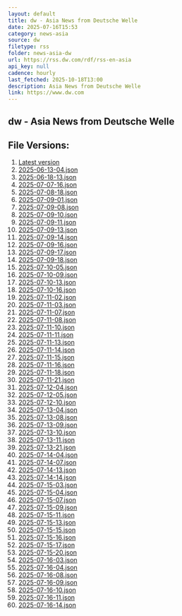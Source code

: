 ```yaml
---
layout: default
title: dw - Asia News from Deutsche Welle
date: 2025-07-16T15:53
category: news-asia
source: dw
filetype: rss
folder: news-asia-dw
url: https://rss.dw.com/rdf/rss-en-asia
api_key: null
cadence: hourly
last_fetched: 2025-10-18T13:00
description: Asia News from Deutsche Welle
link: https://www.dw.com
---
```


## dw - Asia News from Deutsche Welle

<div id="data-chart"></div>
<div id="data-table"></div>
<script>
document.addEventListener('DOMContentLoaded', function(){
  document.getElementById('data-table').textContent = 'This source isn't supported for tables yet.';
});
</script>

## File Versions:
1. [Latest version](./latest.json)
2. [2025-06-13-04.json](./2025-06-13-04.json)
3. [2025-06-18-13.json](./2025-06-18-13.json)
4. [2025-07-07-16.json](./2025-07-07-16.json)
5. [2025-07-08-18.json](./2025-07-08-18.json)
6. [2025-07-09-01.json](./2025-07-09-01.json)
7. [2025-07-09-08.json](./2025-07-09-08.json)
8. [2025-07-09-10.json](./2025-07-09-10.json)
9. [2025-07-09-11.json](./2025-07-09-11.json)
10. [2025-07-09-13.json](./2025-07-09-13.json)
11. [2025-07-09-14.json](./2025-07-09-14.json)
12. [2025-07-09-16.json](./2025-07-09-16.json)
13. [2025-07-09-17.json](./2025-07-09-17.json)
14. [2025-07-09-18.json](./2025-07-09-18.json)
15. [2025-07-10-05.json](./2025-07-10-05.json)
16. [2025-07-10-09.json](./2025-07-10-09.json)
17. [2025-07-10-13.json](./2025-07-10-13.json)
18. [2025-07-10-16.json](./2025-07-10-16.json)
19. [2025-07-11-02.json](./2025-07-11-02.json)
20. [2025-07-11-03.json](./2025-07-11-03.json)
21. [2025-07-11-07.json](./2025-07-11-07.json)
22. [2025-07-11-08.json](./2025-07-11-08.json)
23. [2025-07-11-10.json](./2025-07-11-10.json)
24. [2025-07-11-11.json](./2025-07-11-11.json)
25. [2025-07-11-13.json](./2025-07-11-13.json)
26. [2025-07-11-14.json](./2025-07-11-14.json)
27. [2025-07-11-15.json](./2025-07-11-15.json)
28. [2025-07-11-16.json](./2025-07-11-16.json)
29. [2025-07-11-18.json](./2025-07-11-18.json)
30. [2025-07-11-21.json](./2025-07-11-21.json)
31. [2025-07-12-04.json](./2025-07-12-04.json)
32. [2025-07-12-05.json](./2025-07-12-05.json)
33. [2025-07-12-10.json](./2025-07-12-10.json)
34. [2025-07-13-04.json](./2025-07-13-04.json)
35. [2025-07-13-08.json](./2025-07-13-08.json)
36. [2025-07-13-09.json](./2025-07-13-09.json)
37. [2025-07-13-10.json](./2025-07-13-10.json)
38. [2025-07-13-11.json](./2025-07-13-11.json)
39. [2025-07-13-21.json](./2025-07-13-21.json)
40. [2025-07-14-04.json](./2025-07-14-04.json)
41. [2025-07-14-07.json](./2025-07-14-07.json)
42. [2025-07-14-13.json](./2025-07-14-13.json)
43. [2025-07-14-14.json](./2025-07-14-14.json)
44. [2025-07-15-03.json](./2025-07-15-03.json)
45. [2025-07-15-04.json](./2025-07-15-04.json)
46. [2025-07-15-07.json](./2025-07-15-07.json)
47. [2025-07-15-09.json](./2025-07-15-09.json)
48. [2025-07-15-11.json](./2025-07-15-11.json)
49. [2025-07-15-13.json](./2025-07-15-13.json)
50. [2025-07-15-15.json](./2025-07-15-15.json)
51. [2025-07-15-16.json](./2025-07-15-16.json)
52. [2025-07-15-17.json](./2025-07-15-17.json)
53. [2025-07-15-20.json](./2025-07-15-20.json)
54. [2025-07-16-03.json](./2025-07-16-03.json)
55. [2025-07-16-04.json](./2025-07-16-04.json)
56. [2025-07-16-08.json](./2025-07-16-08.json)
57. [2025-07-16-09.json](./2025-07-16-09.json)
58. [2025-07-16-10.json](./2025-07-16-10.json)
59. [2025-07-16-11.json](./2025-07-16-11.json)
60. [2025-07-16-14.json](./2025-07-16-14.json)
